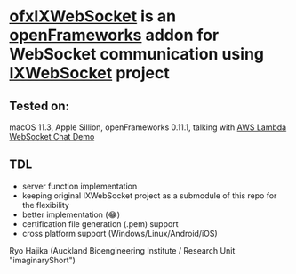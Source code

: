 # [ofxIXWebSocket](https://github.com/ryohajika/ofxIXWebSocket) is an [openFrameworks](https://github.com/openframeworks/openframeworks) addon for WebSocket communication using [IXWebSocket](https://github.com/machinezone/IXWebSocket) project

## Tested on:
macOS 11.3, Apple Sillion, openFrameworks 0.11.1, talking with [AWS Lambda WebSocket Chat Demo](https://github.com/aws-samples/simple-websockets-chat-app)

## TDL
- server function implementation
- keeping original IXWebSocket project as a submodule of this repo for the flexibility
- better implementation (:joy:)
- certification file generation (.pem) support
- cross platform support (Windows/Linux/Android/iOS)


Ryo Hajika (Auckland Bioengineering Institute / Research Unit "imaginaryShort")
